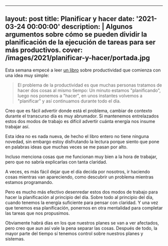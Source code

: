 
---
layout: post
title: Planificar y hacer
date: '2021-03-24 00:00:00'
description: |
  Algunos argumentos sobre cómo se pueden dividir la planificación
  de la ejecución de tareas para ser más productivos.
cover: /images/2021/planificar-y-hacer/portada.jpg
---

Esta semana empecé a leer 
[un libro](https://www.amazon.com/Time-Management-Procrastination-Increase-Productivity-ebook/dp/B07HL9LPP9)
sobre productividad que comienza con una idea muy simple:

> El problema de la productividad es que muchas personas tratamos
de hacer dos cosas al mismo tiempo: Un minuto estamos "planificando", luego
nos ponemos a "hacer", en unos instantes volvemos a "planificar" y así
continuamos durante todo el día.

Creo que es fácil advertir donde está el problema, cambiar de contexto
durante el transcurso día es muy abrumador. Si mantenemos entrelazados
estos dos modos de trabajo es difícil advertir cuánta energía nos insume
trabajar así.

Esta idea no es nada nueva, de hecho el libro entero no tiene ninguna novedad, sin
embargo estoy disfrutando la lectura porque siento que pone en palabras ideas
que muchas veces se me pasan por alto.

Incluso menciona cosas que me funcionan muy bien a la hora de trabajar, pero
que no sabría explicarlas con tanta claridad.

A veces, es más fácil dejar que el día decida por nosotros, ir haciendo cosas
mientras van apareciendo, como descubrir un problema mientras estamos
programando.

Pero es mucho más efectivo desenredar estos dos modos de trabajo para hacer la planificación
al principio del día. Sobre todo al principio del día, cuando tenemos la energía
suficiente para pensar con claridad. Y una vez que tenemos esa planificación, ponernos
en otra mentalidad para completar las tareas que nos propusimos.

Obviamente habrá días en los que nuestros planes se van a ver afectados, pero
creo que aun así vale la pena separar las cosas. Después de todo, la mayor parte
del tiempo sí tenemos control sobre nuestros planes y sistemas.
